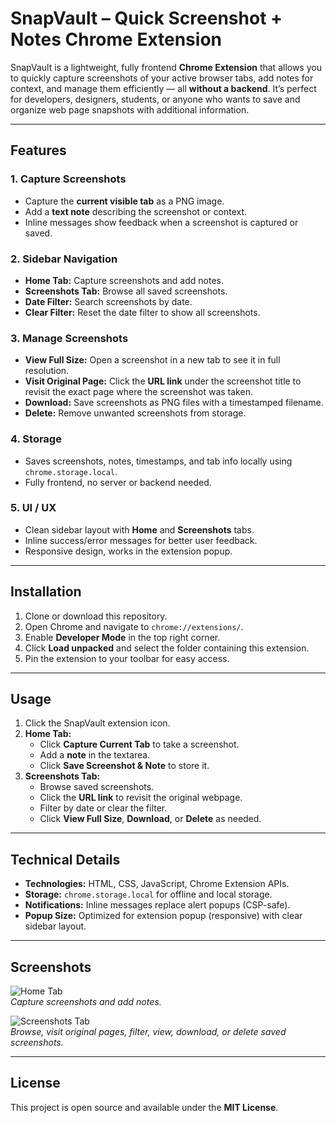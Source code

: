 # SnapVault – Quick Screenshot + Notes Chrome Extension

SnapVault is a lightweight, fully frontend **Chrome Extension** that allows you to quickly capture screenshots of your active browser tabs, add notes for context, and manage them efficiently — all **without a backend**. It’s perfect for developers, designers, students, or anyone who wants to save and organize web page snapshots with additional information.

---

## Features

### 1. Capture Screenshots
- Capture the **current visible tab** as a PNG image.
- Add a **text note** describing the screenshot or context.
- Inline messages show feedback when a screenshot is captured or saved.

### 2. Sidebar Navigation
- **Home Tab:** Capture screenshots and add notes.
- **Screenshots Tab:** Browse all saved screenshots.
- **Date Filter:** Search screenshots by date.
- **Clear Filter:** Reset the date filter to show all screenshots.

### 3. Manage Screenshots
- **View Full Size:** Open a screenshot in a new tab to see it in full resolution.
- **Visit Original Page:** Click the **URL link** under the screenshot title to revisit the exact page where the screenshot was taken.
- **Download:** Save screenshots as PNG files with a timestamped filename.
- **Delete:** Remove unwanted screenshots from storage.

### 4. Storage
- Saves screenshots, notes, timestamps, and tab info locally using `chrome.storage.local`.
- Fully frontend, no server or backend needed.

### 5. UI / UX
- Clean sidebar layout with **Home** and **Screenshots** tabs.
- Inline success/error messages for better user feedback.
- Responsive design, works in the extension popup.

---

## Installation

1. Clone or download this repository.
2. Open Chrome and navigate to `chrome://extensions/`.
3. Enable **Developer Mode** in the top right corner.
4. Click **Load unpacked** and select the folder containing this extension.
5. Pin the extension to your toolbar for easy access.

---

## Usage

1. Click the SnapVault extension icon.
2. **Home Tab:**
   - Click **Capture Current Tab** to take a screenshot.
   - Add a **note** in the textarea.
   - Click **Save Screenshot & Note** to store it.
3. **Screenshots Tab:**
   - Browse saved screenshots.
   - Click the **URL link** to revisit the original webpage.
   - Filter by date or clear the filter.
   - Click **View Full Size**, **Download**, or **Delete** as needed.

---

## Technical Details

- **Technologies:** HTML, CSS, JavaScript, Chrome Extension APIs.
- **Storage:** `chrome.storage.local` for offline and local storage.
- **Notifications:** Inline messages replace alert popups (CSP-safe).
- **Popup Size:** Optimized for extension popup (responsive) with clear sidebar layout.

---

## Screenshots

![Home Tab](screenshots/home-tab.png)  
*Capture screenshots and add notes.*

![Screenshots Tab](screenshots/screenshots-tab.png)  
*Browse, visit original pages, filter, view, download, or delete saved screenshots.*

---

## License

This project is open source and available under the **MIT License**.
